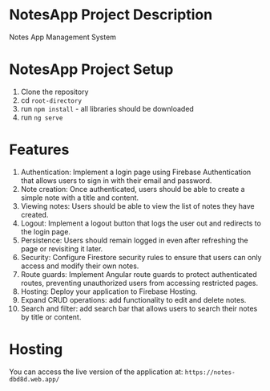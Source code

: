 # NotesApp Project Description

Notes App Management System

# NotesApp Project Setup

1. Clone the repository
2. cd `root-directory`
3. run `npm install` - all libraries should be downloaded
4. run `ng serve`

# Features

1. Authentication: Implement a login page using Firebase Authentication that allows 
users to sign in with their email and password. 
2. Note creation: Once authenticated, users should be able to create a simple note 
with a title and content. 
3. Viewing notes: Users should be able to view the list of notes they have created. 
4. Logout: Implement a logout button that logs the user out and redirects to the 
login page. 
5. Persistence: Users should remain logged in even after refreshing the page or 
revisiting it later. 
6. Security: Configure Firestore security rules to ensure that users can only access 
and modify their own notes. 
7. Route guards: Implement Angular route guards to protect authenticated routes, 
preventing unauthorized users from accessing restricted pages. 
8. Hosting: Deploy your application to Firebase Hosting. 
9. Expand CRUD operations: add functionality to edit and delete notes. 
10. Search and filter: add search bar that allows users to search their notes by title or 
content.

# Hosting

You can access the live version of the application at: `https://notes-dbd8d.web.app/`
